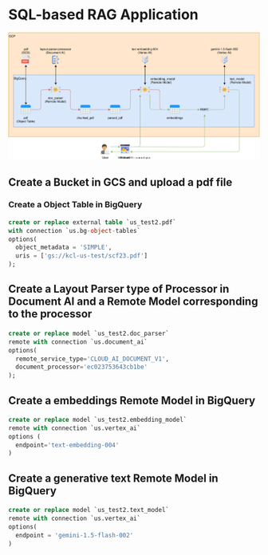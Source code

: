 # SQL-based RAG Application

![](../diagrams/rag.drawio.svg)

## Create a Bucket in GCS and upload a pdf file


### Create a Object Table in BigQuery

``` sql
create or replace external table `us_test2.pdf`
with connection `us.bg-object-tables`
options(
  object_metadata = 'SIMPLE',
  uris = ['gs://kcl-us-test/scf23.pdf']
);
```

## Create a Layout Parser type of Processor in Document AI and a Remote Model corresponding to the processor

``` sql
create or replace model `us_test2.doc_parser`
remote with connection `us.document_ai`
options(
  remote_service_type='CLOUD_AI_DOCUMENT_V1',
  document_processor='ec023753643cb1be'
);
```

## Create a embeddings Remote Model in BigQuery

``` sql
create or replace model `us_test2.embedding_model`
remote with connection `us.vertex_ai`
options (
  endpoint='text-embedding-004'
)
```

## Create a generative text Remote Model in BigQuery

``` sql
create or replace model `us_test2.text_model`
remote with connection `us.vertex_ai`
options(
  endpoint = 'gemini-1.5-flash-002'
)
```